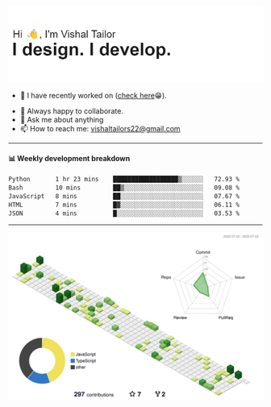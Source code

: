![Hi, I'm Vishal Tailor. I design. I develop.](https://github.com/vishaltailors/vishaltailors/blob/main/header.png?raw=true)

- 🔭 I have recently worked on ([check here](https://vishaltailor.com)😁).
<!-- - 🎦 Currently watching: JavaScript: The Hard Parts By Will Sentance. -->
- 👯 Always happy to collaborate.
- 💬 Ask me about anything
- 📫 How to reach me: <a href="mailto:vishaltailors22@gmail.com">vishaltailors22@gmail.com</a>

<hr /> 
<h4>📊 Weekly development breakdown</h4>
<!--START_SECTION:waka-->

```txt
Python       1 hr 23 mins    ██████████████████▒░░░░░░   72.93 %
Bash         10 mins         ██▒░░░░░░░░░░░░░░░░░░░░░░   09.08 %
JavaScript   8 mins          ██░░░░░░░░░░░░░░░░░░░░░░░   07.67 %
HTML         7 mins          █▓░░░░░░░░░░░░░░░░░░░░░░░   06.11 %
JSON         4 mins          █░░░░░░░░░░░░░░░░░░░░░░░░   03.53 %
```

<!--END_SECTION:waka-->
<hr /> 

![](./profile-3d-contrib/profile-green-animate.svg)
